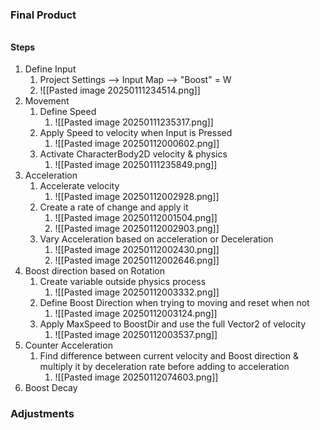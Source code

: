 
### Final Product
###### 
#### Steps
1)  Define Input
	1) Project Settings --> Input Map --> "Boost" = W
	2) ![[Pasted image 20250111234514.png]]
2) Movement
	1) Define Speed
		1) ![[Pasted image 20250111235317.png]]
	2) Apply Speed to velocity when Input is Pressed 
		1) ![[Pasted image 20250112000602.png]]
	3) Activate CharacterBody2D velocity & physics
		1)  ![[Pasted image 20250111235849.png]]
3) Acceleration
	1) Accelerate velocity
		1) ![[Pasted image 20250112002928.png]]
	2) Create a rate of change and apply it
		1) ![[Pasted image 20250112001504.png]]
		2) ![[Pasted image 20250112002903.png]]
	3) Vary Acceleration based on acceleration or Deceleration
		1) ![[Pasted image 20250112002430.png]]
		2) ![[Pasted image 20250112002646.png]]
4) Boost direction based on Rotation
	1) Create variable outside physics process
		1) ![[Pasted image 20250112003332.png]]
	2) Define Boost Direction when trying to moving and reset when not
		1) ![[Pasted image 20250112003124.png]]
	3) Apply MaxSpeed to BoostDir and use the full Vector2 of velocity
		1) ![[Pasted image 20250112003537.png]]
5) Counter Acceleration
	1) Find difference between current velocity and Boost direction & multiply it by deceleration rate before adding to acceleration
		1) ![[Pasted image 20250112074603.png]]
6) Boost Decay

### Adjustments


